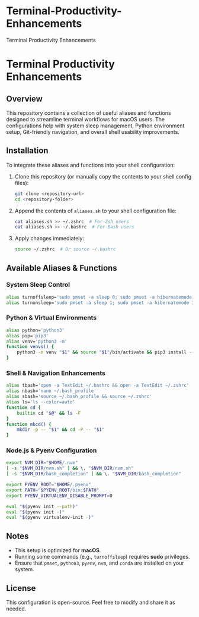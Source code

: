 # Terminal-Productivity-Enhancements
Terminal Productivity Enhancements
# Terminal Productivity Enhancements

## Overview
This repository contains a collection of useful aliases and functions designed to streamline terminal workflows for macOS users. The configurations help with system sleep management, Python environment setup, Git-friendly navigation, and overall shell usability improvements.

## Installation
To integrate these aliases and functions into your shell configuration:

1. Clone this repository (or manually copy the contents to your shell config files):
   ```sh
   git clone <repository-url>
   cd <repository-folder>
   ```

2. Append the contents of `aliases.sh` to your shell configuration file:
   ```sh
   cat aliases.sh >> ~/.zshrc  # For Zsh users
   cat aliases.sh >> ~/.bashrc  # For Bash users
   ```

3. Apply changes immediately:
   ```sh
   source ~/.zshrc  # Or source ~/.bashrc
   ```

## Available Aliases & Functions

### System Sleep Control
```sh
alias turnoffsleep='sudo pmset -a sleep 0; sudo pmset -a hibernatemode 0; sudo pmset -a disablesleep 1'
alias turnonsleep='sudo pmset -a sleep 1; sudo pmset -a hibernatemode 3; sudo pmset -a disablesleep 0'
```

### Python & Virtual Environments
```sh
alias python='python3'
alias pip='pip3'
alias venv='python3 -m'
function venvs() {
    python3 -m venv "$1" && source "$1"/bin/activate && pip3 install --upgrade pip
}
```

### Shell & Navigation Enhancements
```sh
alias tbash='open -a TextEdit ~/.bashrc && open -a TextEdit ~/.zshrc'
alias nbash='nano ~/.bash_profile'
alias sbash='source ~/.bash_profile && source ~/.zshrc'
alias ls='ls --color=auto'
function cd {
    builtin cd "$@" && ls -F
}
function mkcd() {
    mkdir -p -- "$1" && cd -P -- "$1"
}
```

### Node.js & Pyenv Configuration
```sh
export NVM_DIR="$HOME/.nvm"
[ -s "$NVM_DIR/nvm.sh" ] && \. "$NVM_DIR/nvm.sh"
[ -s "$NVM_DIR/bash_completion" ] && \. "$NVM_DIR/bash_completion"

export PYENV_ROOT="$HOME/.pyenv"
export PATH="$PYENV_ROOT/bin:$PATH"
export PYENV_VIRTUALENV_DISABLE_PROMPT=0

eval "$(pyenv init --path)"
eval "$(pyenv init -)"
eval "$(pyenv virtualenv-init -)"
```

## Notes
- This setup is optimized for **macOS**.
- Running some commands (e.g., `turnoffsleep`) requires **sudo** privileges.
- Ensure that `pmset`, `python3`, `pyenv`, `nvm`, and `conda` are installed on your system.

## License
This configuration is open-source. Feel free to modify and share it as needed.

